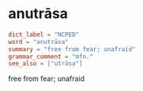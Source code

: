 # anutrāsa

``` toml
dict_label = "NCPED"
word = "anutrāsa"
summary = "free from fear; unafraid"
grammar_comment = "mfn."
see_also = ["utrāsa"]
```

free from fear; unafraid

